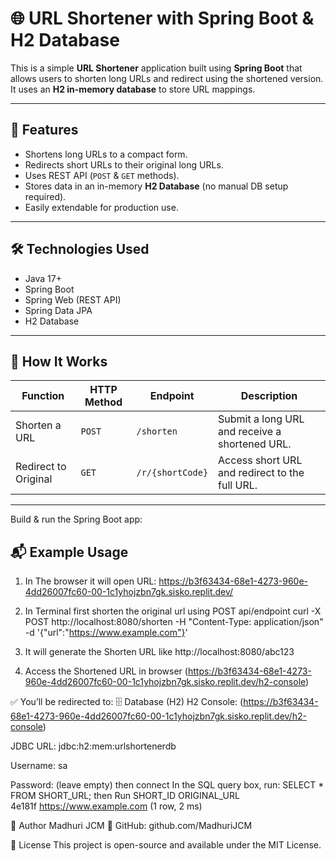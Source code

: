 # 🌐 URL Shortener with Spring Boot & H2 Database

This is a simple **URL Shortener** application built using **Spring Boot** that allows users to shorten long URLs and redirect using the shortened version. It uses an **H2 in-memory database** to store URL mappings.

---

## 🚀 Features

- Shortens long URLs to a compact form.
- Redirects short URLs to their original long URLs.
- Uses REST API (`POST` & `GET` methods).
- Stores data in an in-memory **H2 Database** (no manual DB setup required).
- Easily extendable for production use.

---

## 🛠 Technologies Used

- Java 17+
- Spring Boot
- Spring Web (REST API)
- Spring Data JPA
- H2 Database

---

## 🔗 How It Works

| Function             | HTTP Method | Endpoint             | Description                                      |
|----------------------|-------------|----------------------|--------------------------------------------------|
| Shorten a URL        | `POST`      | `/shorten`           | Submit a long URL and receive a shortened URL.   |
| Redirect to Original | `GET`       | `/r/{shortCode}`     | Access short URL and redirect to the full URL.   |

---
Build & run the Spring Boot app:

## 📬 Example Usage
1. In The browser it will open
   URL: https://b3f63434-68e1-4273-960e-4dd26007fc60-00-1c1yhojzbn7gk.sisko.replit.dev/
   
1. In Terminal first shorten the original url using POST api/endpoint
   curl -X POST http://localhost:8080/shorten -H "Content-Type: application/json" -d '{"url":"https://www.example.com"}'
2. It will generate the Shorten URL like
     http://localhost:8080/abc123
4. Access the Shortened URL in browser
(https://b3f63434-68e1-4273-960e-4dd26007fc60-00-1c1yhojzbn7gk.sisko.replit.dev/h2-console)

✅ You’ll be redirected to:
🗄 Database (H2)
H2 Console: (https://b3f63434-68e1-4273-960e-4dd26007fc60-00-1c1yhojzbn7gk.sisko.replit.dev/h2-console)

JDBC URL: jdbc:h2:mem:urlshortenerdb

Username: sa

Password: (leave empty)
then connect
In the SQL query box, run:
SELECT * FROM SHORT_URL;
then Run
SHORT_ID  	ORIGINAL_URL  
4e181f	    https://www.example.com
(1 row, 2 ms)


🙌 Author
Madhuri JCM
🔗 GitHub: github.com/MadhuriJCM

📄 License
This project is open-source and available under the MIT License.
